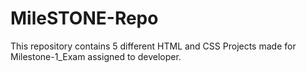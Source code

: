 # MileSTONE-Repo
This repository contains 5 different HTML and CSS Projects made for Milestone-1_Exam assigned to developer.
